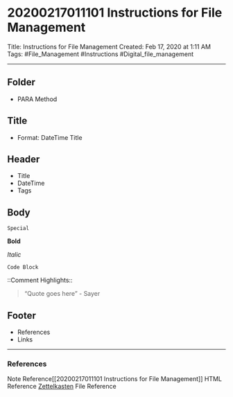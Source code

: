 # 20200217011101 Instructions for File Management

Title: Instructions for File Management
Created: Feb 17, 2020 at 1:11 AM
Tags: #File_Management #Instructions #Digital_file_management 

- - - -

## Folder
- PARA Method

## Title
- Format: DateTime Title

## Header
- Title
- DateTime
- Tags

## Body
`Special`

**Bold**

*Italic*

```
Code Block
```

::Comment Highlights::

> “Quote goes here” - Sayer  

## Footer
- References
- Links

- - - -

### References
Note Reference[[20200217011101 Instructions for File Management]]
HTML Reference [Zettelkasten](https://zettelkasten.de/posts/1writer-note-archive-ipad-iphone/)
File Reference 